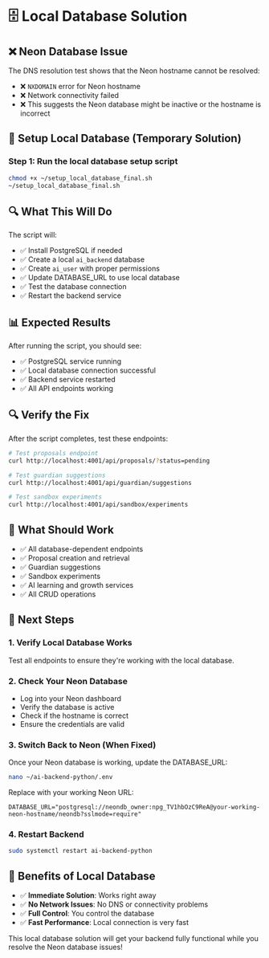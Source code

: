 # 🗄️ Local Database Solution

## ❌ **Neon Database Issue**
The DNS resolution test shows that the Neon hostname cannot be resolved:
- ❌ `NXDOMAIN` error for Neon hostname
- ❌ Network connectivity failed
- ❌ This suggests the Neon database might be inactive or the hostname is incorrect

## 🚀 **Setup Local Database (Temporary Solution)**

### Step 1: Run the local database setup script
```bash
chmod +x ~/setup_local_database_final.sh
~/setup_local_database_final.sh
```

## 🔍 **What This Will Do**

The script will:
- ✅ Install PostgreSQL if needed
- ✅ Create a local `ai_backend` database
- ✅ Create `ai_user` with proper permissions
- ✅ Update DATABASE_URL to use local database
- ✅ Test the database connection
- ✅ Restart the backend service

## 📊 **Expected Results**

After running the script, you should see:
- ✅ PostgreSQL service running
- ✅ Local database connection successful
- ✅ Backend service restarted
- ✅ All API endpoints working

## 🔍 **Verify the Fix**

After the script completes, test these endpoints:
```bash
# Test proposals endpoint
curl http://localhost:4001/api/proposals/?status=pending

# Test guardian suggestions
curl http://localhost:4001/api/guardian/suggestions

# Test sandbox experiments
curl http://localhost:4001/api/sandbox/experiments
```

## 🎯 **What Should Work**

- ✅ All database-dependent endpoints
- ✅ Proposal creation and retrieval
- ✅ Guardian suggestions
- ✅ Sandbox experiments
- ✅ AI learning and growth services
- ✅ All CRUD operations

## 📝 **Next Steps**

### 1. **Verify Local Database Works**
Test all endpoints to ensure they're working with the local database.

### 2. **Check Your Neon Database**
- Log into your Neon dashboard
- Verify the database is active
- Check if the hostname is correct
- Ensure the credentials are valid

### 3. **Switch Back to Neon (When Fixed)**
Once your Neon database is working, update the DATABASE_URL:
```bash
nano ~/ai-backend-python/.env
```
Replace with your working Neon URL:
```
DATABASE_URL="postgresql://neondb_owner:npg_TV1hbOzC9ReA@your-working-neon-hostname/neondb?sslmode=require"
```

### 4. **Restart Backend**
```bash
sudo systemctl restart ai-backend-python
```

## 🚨 **Benefits of Local Database**

- ✅ **Immediate Solution**: Works right away
- ✅ **No Network Issues**: No DNS or connectivity problems
- ✅ **Full Control**: You control the database
- ✅ **Fast Performance**: Local connection is very fast

This local database solution will get your backend fully functional while you resolve the Neon database issues! 